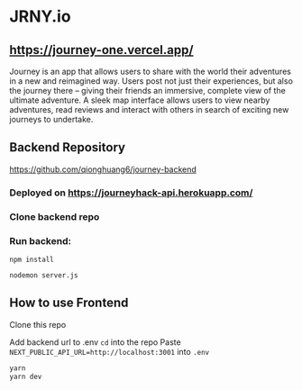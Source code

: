 # JRNY.io
## https://journey-one.vercel.app/

Journey is an app that allows users to share with the world their adventures in a new and reimagined way. Users post not just their experiences, but also the journey there – giving their friends an immersive, complete view of the ultimate adventure. A sleek map interface allows users to view nearby adventures, read reviews and interact with others in search of exciting new journeys to undertake.

## Backend Repository
https://github.com/qionghuang6/journey-backend
### Deployed on https://journeyhack-api.herokuapp.com/


### Clone backend repo
### Run backend:
```
npm install
```
```
nodemon server.js
```

## How to use Frontend

Clone this repo

Add backend url to .env
`cd` into the repo
Paste `NEXT_PUBLIC_API_URL=http://localhost:3001` into `.env`

```sh
yarn
yarn dev
```

